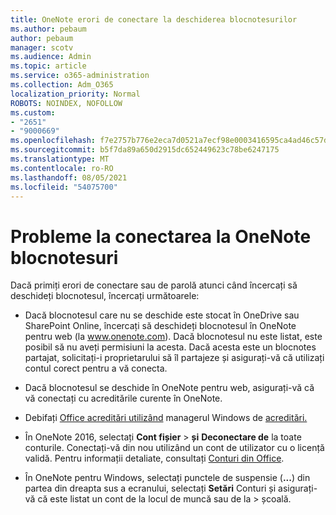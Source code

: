 ```yaml
---
title: OneNote erori de conectare la deschiderea blocnotesurilor
ms.author: pebaum
author: pebaum
manager: scotv
ms.audience: Admin
ms.topic: article
ms.service: o365-administration
ms.collection: Adm_O365
localization_priority: Normal
ROBOTS: NOINDEX, NOFOLLOW
ms.custom:
- "2651"
- "9000669"
ms.openlocfilehash: f7e2757b776e2eca7d0521a7ecf98e0003416595ca4ad46c57d70974acba98ad
ms.sourcegitcommit: b5f7da89a650d2915dc652449623c78be6247175
ms.translationtype: MT
ms.contentlocale: ro-RO
ms.lasthandoff: 08/05/2021
ms.locfileid: "54075700"
---
```

# <a name="issues-signing-in-to-onenote-notebooks"></a>Probleme la conectarea la OneNote blocnotesuri

Dacă primiți erori de conectare sau de parolă atunci când încercați să deschideți blocnotesul, încercați următoarele:

- Dacă blocnotesul care nu se deschide este stocat în OneDrive sau SharePoint Online, încercați să deschideți blocnotesul în OneNote pentru web (la www.onenote.com). Dacă blocnotesul nu este listat, este posibil să nu aveți permisiuni la acesta. Dacă acesta este un blocnotes partajat, solicitați-i proprietarului să îl partajeze și asigurați-vă că utilizați contul corect pentru a vă conecta.

- Dacă blocnotesul se deschide în OneNote pentru web, asigurați-vă că vă conectați cu acreditările curente în OneNote. 

- Debifați [Office acreditări utilizând](https://docs.microsoft.com/office/troubleshoot/error-messages/another-account-already-signed-in#step-3-clear-cached-credentials-on-the-computer) managerul Windows de [acreditări.](https://support.microsoft.com/help/4026814/windows-accessing-credential-manager)

- În OneNote 2016, selectați **Cont fișier**  >  **și** **Deconectare de** la toate conturile. Conectați-vă din nou utilizând un cont de utilizator cu o licență validă. Pentru informații detaliate, consultați [Conturi din Office](https://support.office.com/article/accounts-in-office-628ea040-f265-49de-b986-be09c3ebf8a9).

- În OneNote pentru Windows, selectați punctele de suspensie (**...**) din partea din dreapta sus a ecranului, selectați **Setări** Conturi și asigurați-vă că este listat un cont de la locul de muncă sau de la  >  școală.
